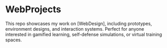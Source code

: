 # WebProjects
This repo showcases my work on [WebDesign], including prototypes, environment designs, and interaction systems. Perfect for anyone interested in gamified learning, self-defense simulations, or virtual training spaces.
